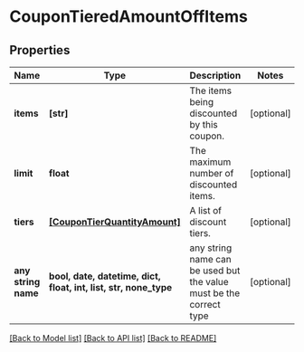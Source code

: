 # CouponTieredAmountOffItems


## Properties
Name | Type | Description | Notes
------------ | ------------- | ------------- | -------------
**items** | **[str]** | The items being discounted by this coupon. | [optional] 
**limit** | **float** | The maximum number of discounted items. | [optional] 
**tiers** | [**[CouponTierQuantityAmount]**](CouponTierQuantityAmount.md) | A list of discount tiers. | [optional] 
**any string name** | **bool, date, datetime, dict, float, int, list, str, none_type** | any string name can be used but the value must be the correct type | [optional]

[[Back to Model list]](../README.md#documentation-for-models) [[Back to API list]](../README.md#documentation-for-api-endpoints) [[Back to README]](../README.md)


